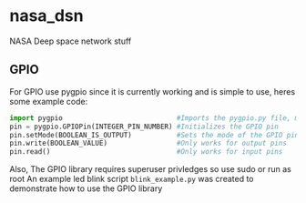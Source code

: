 # nasa_dsn
NASA Deep space network stuff

## GPIO
For GPIO use pygpio since it is currently working and is simple to use, heres some example code:
``` python
import pygpio                            #Imports the pygpio.py file, make sure it is in the same directory as your script!
pin = pygpio.GPIOPin(INTEGER_PIN_NUMBER) #Initializes the GPIO pin
pin.setMode(BOOLEAN_IS_OUTPUT)           #Sets the mode of the GPIO pin, False for input, True for output
pin.write(BOOLEAN_VALUE)                 #Only works for output pins
pin.read()                               #Only works for input pins
```
Also, The GPIO library requires superuser privledges so use sudo or run as root
An example led blink script `blink_example.py` was created to demonstrate how to use the GPIO library
